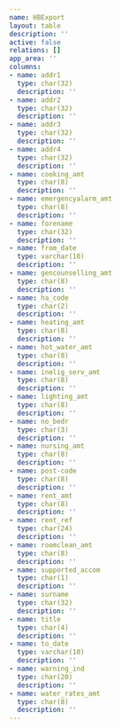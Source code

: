 ```yaml
---
name: HBExport
layout: table
description: ''
active: false
relations: []
app_area: ''
columns:
- name: addr1
  type: char(32)
  description: ''
- name: addr2
  type: char(32)
  description: ''
- name: addr3
  type: char(32)
  description: ''
- name: addr4
  type: char(32)
  description: ''
- name: cooking_amt
  type: char(8)
  description: ''
- name: emergencyalarm_amt
  type: char(8)
  description: ''
- name: forename
  type: char(32)
  description: ''
- name: from_date
  type: varchar(10)
  description: ''
- name: gencounselling_amt
  type: char(8)
  description: ''
- name: ha_code
  type: char(2)
  description: ''
- name: heating_amt
  type: char(8)
  description: ''
- name: hot_water_amt
  type: char(8)
  description: ''
- name: inelig_serv_amt
  type: char(8)
  description: ''
- name: lighting_amt
  type: char(8)
  description: ''
- name: no_bedr
  type: char(3)
  description: ''
- name: nursing_amt
  type: char(8)
  description: ''
- name: post-code
  type: char(8)
  description: ''
- name: rent_amt
  type: char(8)
  description: ''
- name: rent_ref
  type: char(24)
  description: ''
- name: roomclean_amt
  type: char(8)
  description: ''
- name: supported_accom
  type: char(1)
  description: ''
- name: surname
  type: char(32)
  description: ''
- name: title
  type: char(4)
  description: ''
- name: to_date
  type: varchar(10)
  description: ''
- name: warning_ind
  type: char(20)
  description: ''
- name: water_rates_amt
  type: char(8)
  description: ''
---
```


